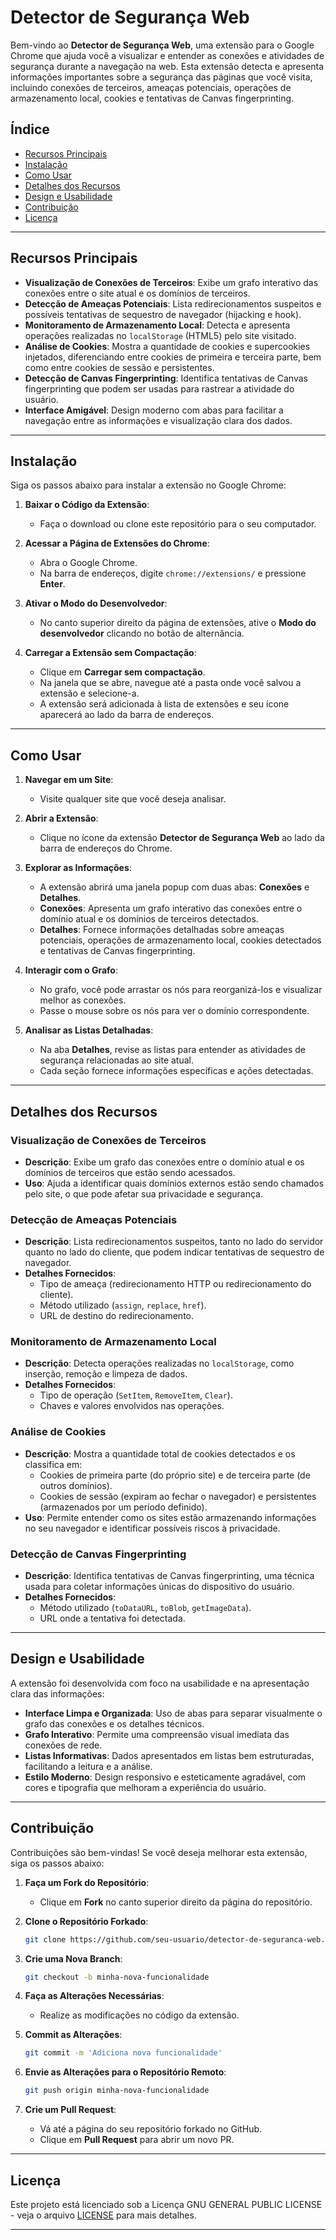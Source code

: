 # **Detector de Segurança Web**

Bem-vindo ao **Detector de Segurança Web**, uma extensão para o Google Chrome que ajuda você a visualizar e entender as conexões e atividades de segurança durante a navegação na web. Esta extensão detecta e apresenta informações importantes sobre a segurança das páginas que você visita, incluindo conexões de terceiros, ameaças potenciais, operações de armazenamento local, cookies e tentativas de Canvas fingerprinting.

## **Índice**

- [Recursos Principais](#recursos-principais)
- [Instalação](#instalação)
- [Como Usar](#como-usar)
- [Detalhes dos Recursos](#detalhes-dos-recursos)
- [Design e Usabilidade](#design-e-usabilidade)
- [Contribuição](#contribuição)
- [Licença](#licença)

---

## **Recursos Principais**

- **Visualização de Conexões de Terceiros**: Exibe um grafo interativo das conexões entre o site atual e os domínios de terceiros.
- **Detecção de Ameaças Potenciais**: Lista redirecionamentos suspeitos e possíveis tentativas de sequestro de navegador (hijacking e hook).
- **Monitoramento de Armazenamento Local**: Detecta e apresenta operações realizadas no `localStorage` (HTML5) pelo site visitado.
- **Análise de Cookies**: Mostra a quantidade de cookies e supercookies injetados, diferenciando entre cookies de primeira e terceira parte, bem como entre cookies de sessão e persistentes.
- **Detecção de Canvas Fingerprinting**: Identifica tentativas de Canvas fingerprinting que podem ser usadas para rastrear a atividade do usuário.
- **Interface Amigável**: Design moderno com abas para facilitar a navegação entre as informações e visualização clara dos dados.

---

## **Instalação**

Siga os passos abaixo para instalar a extensão no Google Chrome:

1. **Baixar o Código da Extensão**:

   - Faça o download ou clone este repositório para o seu computador.

2. **Acessar a Página de Extensões do Chrome**:

   - Abra o Google Chrome.
   - Na barra de endereços, digite `chrome://extensions/` e pressione **Enter**.

3. **Ativar o Modo do Desenvolvedor**:

   - No canto superior direito da página de extensões, ative o **Modo do desenvolvedor** clicando no botão de alternância.

4. **Carregar a Extensão sem Compactação**:

   - Clique em **Carregar sem compactação**.
   - Na janela que se abre, navegue até a pasta onde você salvou a extensão e selecione-a.
   - A extensão será adicionada à lista de extensões e seu ícone aparecerá ao lado da barra de endereços.

---

## **Como Usar**

1. **Navegar em um Site**:

   - Visite qualquer site que você deseja analisar.

2. **Abrir a Extensão**:

   - Clique no ícone da extensão **Detector de Segurança Web** ao lado da barra de endereços do Chrome.

3. **Explorar as Informações**:

   - A extensão abrirá uma janela popup com duas abas: **Conexões** e **Detalhes**.
   - **Conexões**: Apresenta um grafo interativo das conexões entre o domínio atual e os domínios de terceiros detectados.
   - **Detalhes**: Fornece informações detalhadas sobre ameaças potenciais, operações de armazenamento local, cookies detectados e tentativas de Canvas fingerprinting.

4. **Interagir com o Grafo**:

   - No grafo, você pode arrastar os nós para reorganizá-los e visualizar melhor as conexões.
   - Passe o mouse sobre os nós para ver o domínio correspondente.

5. **Analisar as Listas Detalhadas**:

   - Na aba **Detalhes**, revise as listas para entender as atividades de segurança relacionadas ao site atual.
   - Cada seção fornece informações específicas e ações detectadas.

---

## **Detalhes dos Recursos**

### **Visualização de Conexões de Terceiros**

- **Descrição**: Exibe um grafo das conexões entre o domínio atual e os domínios de terceiros que estão sendo acessados.
- **Uso**: Ajuda a identificar quais domínios externos estão sendo chamados pelo site, o que pode afetar sua privacidade e segurança.

### **Detecção de Ameaças Potenciais**

- **Descrição**: Lista redirecionamentos suspeitos, tanto no lado do servidor quanto no lado do cliente, que podem indicar tentativas de sequestro de navegador.
- **Detalhes Fornecidos**:
  - Tipo de ameaça (redirecionamento HTTP ou redirecionamento do cliente).
  - Método utilizado (`assign`, `replace`, `href`).
  - URL de destino do redirecionamento.

### **Monitoramento de Armazenamento Local**

- **Descrição**: Detecta operações realizadas no `localStorage`, como inserção, remoção e limpeza de dados.
- **Detalhes Fornecidos**:
  - Tipo de operação (`SetItem`, `RemoveItem`, `Clear`).
  - Chaves e valores envolvidos nas operações.

### **Análise de Cookies**

- **Descrição**: Mostra a quantidade total de cookies detectados e os classifica em:
  - Cookies de primeira parte (do próprio site) e de terceira parte (de outros domínios).
  - Cookies de sessão (expiram ao fechar o navegador) e persistentes (armazenados por um período definido).
- **Uso**: Permite entender como os sites estão armazenando informações no seu navegador e identificar possíveis riscos à privacidade.

### **Detecção de Canvas Fingerprinting**

- **Descrição**: Identifica tentativas de Canvas fingerprinting, uma técnica usada para coletar informações únicas do dispositivo do usuário.
- **Detalhes Fornecidos**:
  - Método utilizado (`toDataURL`, `toBlob`, `getImageData`).
  - URL onde a tentativa foi detectada.

---

## **Design e Usabilidade**

A extensão foi desenvolvida com foco na usabilidade e na apresentação clara das informações:

- **Interface Limpa e Organizada**: Uso de abas para separar visualmente o grafo das conexões e os detalhes técnicos.
- **Grafo Interativo**: Permite uma compreensão visual imediata das conexões de rede.
- **Listas Informativas**: Dados apresentados em listas bem estruturadas, facilitando a leitura e a análise.
- **Estilo Moderno**: Design responsivo e esteticamente agradável, com cores e tipografia que melhoram a experiência do usuário.

---

## **Contribuição**

Contribuições são bem-vindas! Se você deseja melhorar esta extensão, siga os passos abaixo:

1. **Faça um Fork do Repositório**:

   - Clique em **Fork** no canto superior direito da página do repositório.

2. **Clone o Repositório Forkado**:

   ```bash
   git clone https://github.com/seu-usuario/detector-de-seguranca-web.git
    ```

3. **Crie uma Nova Branch**:

   ```bash
   git checkout -b minha-nova-funcionalidade
   ```

4. **Faça as Alterações Necessárias**:

    - Realize as modificações no código da extensão.

5. **Commit as Alterações**:

    ```bash
    git commit -m 'Adiciona nova funcionalidade'
    ```

6. **Envie as Alterações para o Repositório Remoto**:

    ```bash
    git push origin minha-nova-funcionalidade
    ```

7. **Crie um Pull Request**:

    - Vá até a página do seu repositório forkado no GitHub.
    - Clique em **Pull Request** para abrir um novo PR.

---

## **Licença**

Este projeto está licenciado sob a Licença GNU GENERAL PUBLIC LICENSE - veja o arquivo [LICENSE](LICENSE) para mais detalhes.

---

